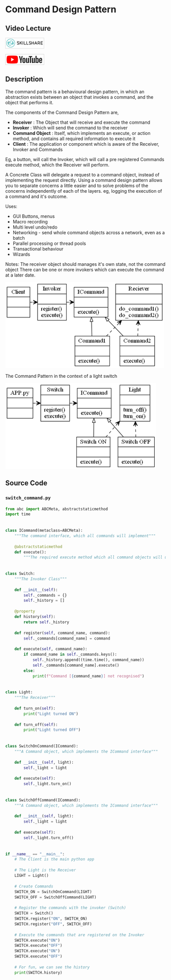 # Command Design Pattern

## Video Lecture

<a id="skillShareVideoLink" href="https://skl.sh/34SM2Xg" target="_blank" title="Command Design Pattern"><img src="/img/skillshare_btn_sm.gif" alt="Command Design Pattern"/></a> 
<!-- <a id="udemyVideoLink" href="https://www.udemy.com/course/design-patterns-in-python/learn/lecture/16397092/?referralCode=7493DBBBF97FF2B0D24D" target="_blank" title="Command Design Pattern"><img src="/img/udemy_btn_sm.gif" alt="Command Design Pattern"/></a> -->
<a id="ytVideoLink" href="https://youtu.be/Wbd8W2zW-aI" target="_blank" title="Command Design Pattern"><img src="/img/yt_btn_sm.gif" alt="Command Design Pattern"/></a> 

## Description

The command pattern is a behavioural design pattern, in which an abstraction exists between an object that invokes a command, and the object that performs it.

The components of the Command Design Pattern are,

- **Receiver** : The Object that will receive and execute the command
- **Invoker** : Which will send the command to the receiver
- **Command Object** : Itself, which implements an execute, or action method, and contains all required information to execute it
- **Client** : The application or component which is aware of the Receiver, Invoker and Commands

Eg, a button, will call the Invoker, which will call a pre registered Commands execute method, which the Receiver will perform.

A Concrete Class will delegate a request to a command object, instead of implementing the request directly.
Using a command design pattern allows you to separate concerns a little easier and to solve problems of the concerns independently of each of the layers.
eg, logging the execution of a command and it's outcome.

Uses:

- GUI Buttons, menus
- Macro recording
- Multi level undo/redo
- Networking - send whole command objects across a network, even as a batch
- Parallel processing or thread pools
- Transactional behaviour
- Wizards

Notes:
The receiver object should manages it's own state, not the command object
There can be one or more invokers which can execute the command at a later date.

![The Command Pattern Overview](command_pattern.png)

The Command Pattern in the context of a light switch

![The Command Pattern Switch](switch_command_pattern.png)

## Source Code
### **`switch_command.py`**
```python
from abc import ABCMeta, abstractstaticmethod
import time


class ICommand(metaclass=ABCMeta):
    """The command interface, which all commands will implement"""

    @abstractstaticmethod
    def execute():
        """The required execute method which all command objects will use"""


class Switch:
    """The Invoker Class"""

    def __init__(self):
        self._commands = {}
        self._history = []

    @property
    def history(self):
        return self._history

    def register(self, command_name, command):
        self._commands[command_name] = command

    def execute(self, command_name):
        if command_name in self._commands.keys():
            self._history.append((time.time(), command_name))
            self._commands[command_name].execute()
        else:
            print(f"Command [{command_name}] not recognised")


class Light:
    """The Receiver"""

    def turn_on(self):
        print("Light turned ON")

    def turn_off(self):
        print("Light turned OFF")


class SwitchOnCommand(ICommand):
    """A Command object, which implements the ICommand interface"""

    def __init__(self, light):
        self._light = light

    def execute(self):
        self._light.turn_on()


class SwitchOffCommand(ICommand):
    """A Command object, which implements the ICommand interface"""

    def __init__(self, light):
        self._light = light

    def execute(self):
        self._light.turn_off()


if __name__ == "__main__":
    # The Client is the main python app

    # The Light is the Receiver
    LIGHT = Light()

    # Create Commands
    SWITCH_ON = SwitchOnCommand(LIGHT)
    SWITCH_OFF = SwitchOffCommand(LIGHT)

    # Register the commands with the invoker (Switch)
    SWITCH = Switch()
    SWITCH.register("ON", SWITCH_ON)
    SWITCH.register("OFF", SWITCH_OFF)

    # Execute the commands that are registered on the Invoker
    SWITCH.execute("ON")
    SWITCH.execute("OFF")
    SWITCH.execute("ON")
    SWITCH.execute("OFF")

    # For fun, we can see the history
    print(SWITCH.history)

```
